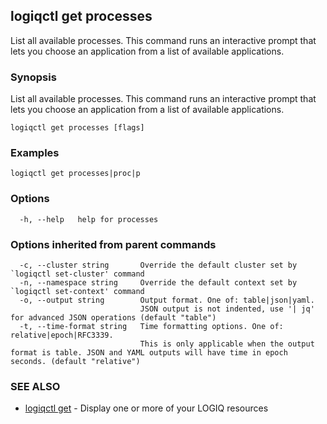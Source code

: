 ## logiqctl get processes

List all available processes. This command runs an interactive prompt that lets you choose an application from a list of available applications.

### Synopsis

List all available processes. This command runs an interactive prompt that lets you choose an application from a list of available applications.

```
logiqctl get processes [flags]
```

### Examples

```
logiqctl get processes|proc|p
```

### Options

```
  -h, --help   help for processes
```

### Options inherited from parent commands

```
  -c, --cluster string       Override the default cluster set by `logiqctl set-cluster' command
  -n, --namespace string     Override the default context set by `logiqctl set-context' command
  -o, --output string        Output format. One of: table|json|yaml. 
                             JSON output is not indented, use '| jq' for advanced JSON operations (default "table")
  -t, --time-format string   Time formatting options. One of: relative|epoch|RFC3339. 
                             This is only applicable when the output format is table. JSON and YAML outputs will have time in epoch seconds. (default "relative")
```

### SEE ALSO

* [logiqctl get](logiqctl_get.md)	 - Display one or more of your LOGIQ resources

